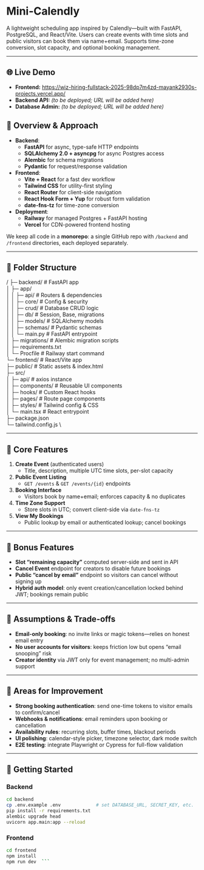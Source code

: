 # Mini-Calendly

A lightweight scheduling app inspired by Calendly—built with FastAPI, PostgreSQL, and React/Vite. Users can create events with time slots and public visitors can book them via name+email. Supports time-zone conversion, slot capacity, and optional booking management.

---


## 🌐 Live Demo

- **Frontend:** https://wiz-hiring-fullstack-2025-98dp7m4zd-mayank2930s-projects.vercel.app/  
- **Backend API:** _(to be deployed; URL will be added here)_  
- **Database Admin:** _(to be deployed; URL will be added here)_

## 🧐 Overview & Approach

- **Backend**:  
  - **FastAPI** for async, type-safe HTTP endpoints  
  - **SQLAlchemy 2.0 + asyncpg** for async Postgres access  
  - **Alembic** for schema migrations  
  - **Pydantic** for request/response validation  
- **Frontend**:  
  - **Vite + React** for a fast dev workflow  
  - **Tailwind CSS** for utility-first styling  
  - **React Router** for client-side navigation  
  - **React Hook Form + Yup** for robust form validation  
  - **date-fns-tz** for time-zone conversion  
- **Deployment**:  
  - **Railway** for managed Postgres + FastAPI hosting  
  - **Vercel** for CDN-powered frontend hosting  

We keep all code in a **monorepo**: a single GitHub repo with `/backend` and `/frontend` directories, each deployed separately.

---

## 📁 Folder Structure

/
├─ backend/ # FastAPI app \
│ ├─ app/ \
│ │ ├─ api/ # Routers & dependencies \
│ │ ├─ core/ # Config & security \
│ │ ├─ crud/ # Database CRUD logic \
│ │ ├─ db/ # Session, Base, migrations \
│ │ ├─ models/ # SQLAlchemy models \
│ │ ├─ schemas/ # Pydantic schemas \
│ │ └─ main.py # FastAPI entrypoint \
│ ├─ migrations/ # Alembic migration scripts \
│ ├─ requirements.txt \
│ └─ Procfile # Railway start command \
└─ frontend/ # React/Vite app \
├─ public/ # Static assets & index.html \
├─ src/ \
│ ├─ api/ # axios instance \
│ ├─ components/ # Reusable UI components \
│ ├─ hooks/ # Custom React hooks \
│ ├─ pages/ # Route page components \
│ ├─ styles/ # Tailwind config & CSS \
│ └─ main.tsx # React entrypoint \
├─ package.json \
└─ tailwind.config.js \


---

## 🚀 Core Features

1. **Create Event** (authenticated users)  
   - Title, description, multiple UTC time slots, per-slot capacity  
2. **Public Event Listing**  
   - `GET /events` & `GET /events/{id}` endpoints  
3. **Booking Interface**  
   - Visitors book by name+email; enforces capacity & no duplicates  
4. **Time Zone Support**  
   - Store slots in UTC; convert client-side via `date-fns-tz`  
5. **View My Bookings**  
   - Public lookup by email or authenticated lookup; cancel bookings  

---

## 🎁 Bonus Features

- **Slot “remaining capacity”** computed server-side and sent in API  
- **Cancel Event** endpoint for creators to disable future bookings  
- **Public “cancel by email”** endpoint so visitors can cancel without signing up  
- **Hybrid auth model**: only event creation/cancellation locked behind JWT; bookings remain public  

---

## 🤔 Assumptions & Trade-offs

- **Email-only booking**: no invite links or magic tokens—relies on honest email entry  
- **No user accounts for visitors**: keeps friction low but opens “email snooping” risk  
- **Creator identity** via JWT only for event management; no multi-admin support    

---

## 🔭 Areas for Improvement

- **Strong booking authentication**: send one-time tokens to visitor emails to confirm/cancel  
- **Webhooks & notifications**: email reminders upon booking or cancellation  
- **Availability rules**: recurring slots, buffer times, blackout periods  
- **UI polishing**: calendar-style picker, timezone selector, dark mode switch  
- **E2E testing**: integrate Playwright or Cypress for full-flow validation  

---

## 🏁 Getting Started

### Backend

```bash
cd backend
cp .env.example .env             # set DATABASE_URL, SECRET_KEY, etc.
pip install -r requirements.txt
alembic upgrade head
uvicorn app.main:app --reload
```
### Frontend

```bash
cd frontend
npm install
npm run dev  ```
